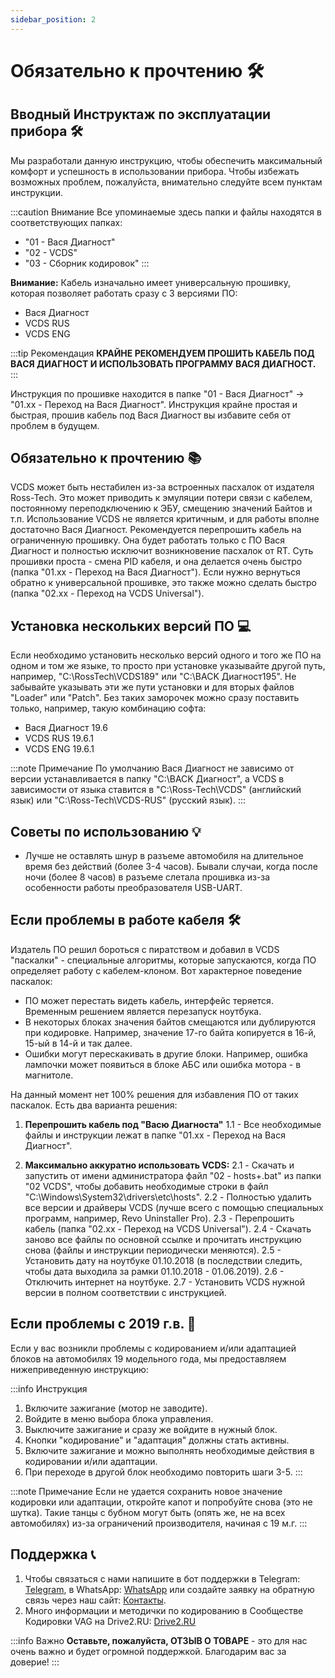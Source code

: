 ```yaml
---
sidebar_position: 2
---
```


# Обязательно к прочтению 🛠️

## Вводный Инструктаж по эксплуатации прибора 🛠️

Мы разработали данную инструкцию, чтобы обеспечить максимальный комфорт и успешность в использовании прибора. Чтобы избежать возможных проблем, пожалуйста, внимательно следуйте всем пунктам инструкции.

:::caution Внимание
Все упоминаемые здесь папки и файлы находятся в соответствующих папках:
- "01 - Вася Диагност"
- "02 - VCDS"
- "03 - Сборник кодировок"
:::

**Внимание:** Кабель изначально имеет универсальную прошивку, которая позволяет работать сразу с 3 версиями ПО:
- Вася Диагност
- VCDS RUS
- VCDS ENG

:::tip Рекомендация
**КРАЙНЕ РЕКОМЕНДУЕМ ПРОШИТЬ КАБЕЛЬ ПОД ВАСЯ ДИАГНОСТ И ИСПОЛЬЗОВАТЬ ПРОГРАММУ ВАСЯ ДИАГНОСТ.**
:::

Инструкция по прошивке находится в папке "01 - Вася Диагност" -> "01.xx - Переход на Вася Диагност". Инструкция крайне простая и быстрая, прошив кабель под Вася Диагност вы избавите себя от проблем в будущем.

## Обязательно к прочтению 📚

VCDS может быть нестабилен из-за встроенных пасхалок от издателя Ross-Tech. Это может приводить к эмуляции потери связи с кабелем, постоянному переподключению к ЭБУ, смещению значений Байтов и т.п. Использование VCDS не является критичным, и для работы вполне достаточно Вася Диагност. Рекомендуется перепрошить кабель на ограниченную прошивку. Она будет работать только с ПО Вася Диагност и полностью исключит возникновение пасхалок от RT. Суть прошивки проста - смена PID кабеля, и она делается очень быстро (папка "01.xx - Переход на Вася Диагност"). Если нужно вернуться обратно к универсальной прошивке, это также можно сделать быстро (папка "02.xx - Переход на VCDS Universal").

## Установка нескольких версий ПО 💻

Если необходимо установить несколько версий одного и того же ПО на одном и том же языке, то просто при установке указывайте другой путь, например, "C:\RossTech\VCDS189" или "C:\BACK Диагност195". Не забывайте указывать эти же пути установки и для вторых файлов "Loader" или "Patch". Без таких заморочек можно сразу поставить только, например, такую комбинацию софта:

- Вася Диагност 19.6
- VCDS RUS 19.6.1
- VCDS ENG 19.6.1

:::note Примечание
По умолчанию Вася Диагност не зависимо от версии устанавливается в папку "C:\BACK Диагност", а VCDS в зависимости от языка ставится в "C:\Ross-Tech\VCDS" (английский язык) или "C:\Ross-Tech\VCDS-RUS" (русский язык).
:::

## Советы по использованию 💡

- Лучше не оставлять шнур в разъеме автомобиля на длительное время без действий (более 3-4 часов). Бывали случаи, когда после ночи (более 8 часов) в разъеме слетала прошивка из-за особенности работы преобразователя USB-UART.

## Если проблемы в работе кабеля 🛠️

Издатель ПО решил бороться с пиратством и добавил в VCDS "паскалки" - специальные алгоритмы, которые запускаются, когда ПО определяет работу с кабелем-клоном. Вот характерное поведение паскалок:

- ПО может перестать видеть кабель, интерфейс теряется. Временным решением является перезапуск ноутбука.
- В некоторых блоках значения байтов смещаются или дублируются при кодировке. Например, значение 17-го байта копируется в 16-й, 15-ый в 14-й и так далее.
- Ошибки могут перескакивать в другие блоки. Например, ошибка лампочки может появиться в блоке АБС или ошибка мотора - в магнитоле.

На данный момент нет 100% решения для избавления ПО от таких паскалок. Есть два варианта решения:

1. **Перепрошить кабель под "Васю Диагноста"**
   1.1 - Все необходимые файлы и инструкции лежат в папке "01.xx - Переход на Вася Диагност".

2. **Максимально аккуратно использовать VCDS:**
   2.1 - Скачать и запустить от имени администратора файл "02 - hosts+.bat" из папки "02 VCDS", чтобы добавить необходимые строки в файл "C:\Windows\System32\drivers\etc\hosts".
   2.2 - Полностью удалить все версии и драйверы VCDS (лучше всего с помощью специальных программ, например, Revo Uninstaller Pro).
   2.3 - Перепрошить кабель (папка "02.xx - Переход на VCDS Universal").
   2.4 - Скачать заново все файлы по основной ссылке и прочитать инструкцию снова (файлы и инструкции периодически меняются).
   2.5 - Установить дату на ноутбуке 01.10.2018 (в последствии следить, чтобы дата выходила за рамки 01.10.2018 - 01.06.2019).
   2.6 - Отключить интернет на ноутбуке.
   2.7 - Установить VCDS нужной версии в полном соответствии с инструкцией.

## Если проблемы с 2019 г.в. 🚗

Если у вас возникли проблемы с кодированием и/или адаптацией блоков на автомобилях 19 модельного года, мы предоставляем нижеприведенную инструкцию:

:::info Инструкция
1. Включите зажигание (мотор не заводите).
2. Войдите в меню выбора блока управления.
3. Выключите зажигание и сразу же войдите в нужный блок.
4. Кнопки "кодирование" и "адаптация" должны стать активны.
5. Включите зажигание и можно выполнять необходимые действия в кодировании и/или адаптации.
6. При переходе в другой блок необходимо повторить шаги 3-5.
:::

:::note Примечание
Если не удается сохранить новое значение кодировки или адаптации, откройте капот и попробуйте снова (это не шутка). Такие танцы с бубном могут быть (опять же, не на всех автомобилях) из-за ограничений производителя, начиная с 19 м.г.
:::

## Поддержка 📞

1. Чтобы связаться с нами напишите в бот поддержки в Telegram: [Telegram](https://смартдиагподдержка.рф/telegram), в WhatsApp: [WhatsApp](https://смартдиаг-поддержка.рф/whatsApp) или создайте заявку на обратную связь через наш сайт: [Контакты](https://смартдиаг.рф/contact).
2. Много информации и методички по кодированию в Сообществе Кодировки VAG на Drive2.RU: [Drive2.RU](https://www.drive2.ru/communities/3868)

:::info Важно
**Оставьте, пожалуйста, ОТЗЫВ О ТОВАРЕ** - это для нас очень важно и будет огромной поддержкой. Благодарим вас за доверие!
:::
